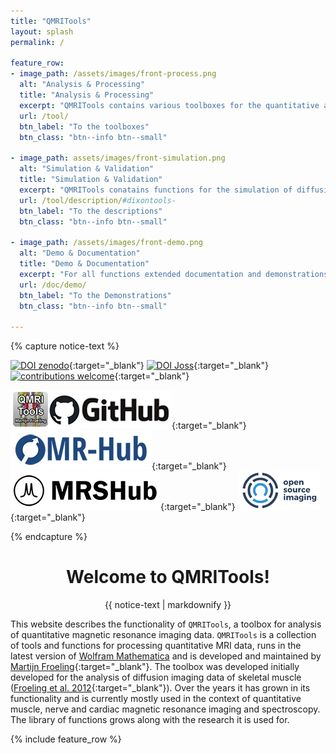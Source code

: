 ```yaml
---
title: "QMRITools"
layout: splash
permalink: /

feature_row:
- image_path: /assets/images/front-process.png
  alt: "Analysis & Processing"
  title: "Analysis & Processing"
  excerpt: "QMRITools contains various toolboxes for the quantitative analysis muscle, nerve and cardiac data."
  url: /tool/
  btn_label: "To the toolboxes"
  btn_class: "btn--info btn--small"

- image_path: assets/images/front-simulation.png
  alt: "Simulation & Validation"
  title: "Simulation & Validation"
  excerpt: "QMRITools conatains functions for the simulation of diffusion, dixon, EPG T2 mapping and spectroscopy data."
  url: /tool/description/#dixontools-
  btn_label: "To the descriptions"
  btn_class: "btn--info btn--small"

- image_path: /assets/images/front-demo.png
  alt: "Demo & Documentation"
  title: "Demo & Documentation"
  excerpt: "For all functions extended documentation and demonstrations are available. It also includes various example data sets."     
  url: /doc/demo/
  btn_label: "To the Demonstrations"
  btn_class: "btn--info btn--small"

---
```


{% capture notice-text %}

[![DOI zenodo](https://zenodo.org/badge/DOI/10.5281/zenodo.3820494.svg)](https://doi.org/10.5281/zenodo.3820494){:target="_blank"}
[![DOI Joss](https://joss.theoj.org/papers/10.21105/joss.01204/status.svg)](https://doi.org/10.21105/joss.01204){:target="_blank"}
[![contributions welcome](https://img.shields.io/badge/contributions-welcome-brightgreen.svg?style=flat)](https://github.com/mfroeling/QMRITools){:target="_blank"}

[![Github](assets/images/github.png)](https://github.com/mfroeling/QMRITools){:target="_blank"}
[![MR-Hub](assets/images/MR-Hub.png)](https://ismrm.github.io/mrhub/){:target="_blank"}
[![MRSHub](assets/images/MRSHub.png)](https://mrshub.org/software_analysis/#QMRITools){:target="_blank"}
[![OpenSourceImaging](assets/images/open_source_images.png)](https://www.opensourceimaging.org/project/qmritools-mathematica-toolbox-for-quantitative-mri-data/){:target="_blank"}

{% endcapture %}


<div class="notice--info" align="center"><h1>Welcome to QMRITools!</h1>{{ notice-text | markdownify }}</div>


This website describes the functionality of `QMRITools`, a toolbox for analysis of quantitative magnetic resonance imaging data. `QMRITools` is a collection of tools and functions for processing quantitative MRI data, runs in the latest version of [Wolfram Mathematica](http://www.wolfram.com/mathematica/) and is developed and maintained by [Martijn Froeling](https://www.researchgate.net/profile/Martijn-Froeling){:target="_blank"}. The toolbox was developed initially developed for the analysis of diffusion imaging data of skeletal muscle ([Froeling et al. 2012](https://onlinelibrary.wiley.com/doi/10.1002/jmri.23608){:target="_blank"}). Over the years it has grown in its functionality and is currently mostly used in the context of quantitative muscle, nerve and cardiac magnetic resonance imaging and spectroscopy. The library of functions grows along with the research it is used for.


{% include feature_row %}


